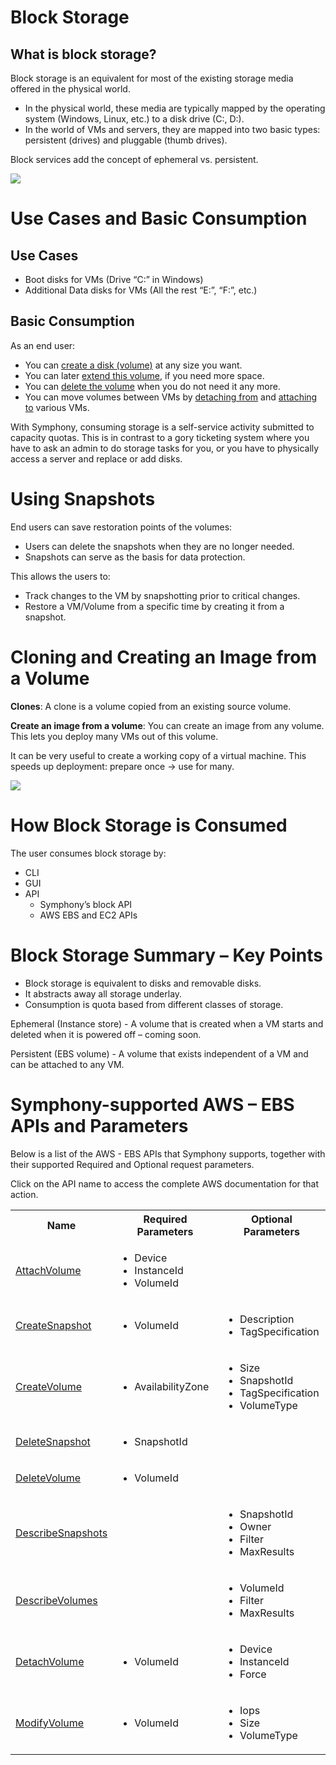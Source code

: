 # Block Storage

## What is block storage? 

Block storage is an equivalent for most of the existing storage media offered in the physical world.

-   In the physical world, these media are typically mapped by the operating system (Windows, Linux, etc.) to a disk drive (C:, D:).
-   In the world of VMs and servers, they are mapped into two basic types: persistent (drives) and pluggable (thumb drives).

Block services add the concept of ephemeral vs. persistent.

![](https://www.stratoscale.com/wp-content/uploads/block_storage_intro.png)

# Use Cases and Basic Consumption

## Use Cases

-   Boot disks for VMs (Drive “C:” in Windows)
-   Additional Data disks for VMs (All the rest “E:”, “F:”, etc.)

## Basic Consumption

As an end user:

-   You can  [create a disk (volume)](https://www.stratoscale.com/knowledge/creating-a-volume)  at any size you want.
-   You can later  [extend this volume](https://www.stratoscale.com/knowledge/extending-the-size-of-a-volume), if you need more space.
-   You can  [delete the volume](https://www.stratoscale.com/knowledge/deleting-a-volume)  when you do not need it any more.
-   You can move volumes between VMs by  [detaching from](https://www.stratoscale.com/knowledge/detaching-a-volume-from-a-virtual-machine)  and  [attaching to](https://www.stratoscale.com/knowledge/attaching-a-volume-to-a-virtual-machine)  various VMs.

With Symphony, consuming storage is a self-service activity submitted to capacity quotas. This is in contrast to a gory ticketing system where you have to ask an admin to do storage tasks for you, or you have to physically access a server and replace or add disks.

# Using Snapshots

End users can save restoration points of the volumes:

-   Users can delete the snapshots when they are no longer needed.
-   Snapshots can serve as the basis for  data protection.

This allows the users to:

-   Track changes to the VM by snapshotting prior to critical changes.
-   Restore a VM/Volume from a specific time by creating it from a snapshot.

# Cloning and Creating an Image from a Volume

**Clones**: A clone is a volume copied from an existing source volume.

**Create an image from a volume**: You can create an image from any volume. This lets you deploy many VMs out of this volume.

It can be very useful to create a working copy of a virtual machine. This speeds up deployment: prepare once -> use for many.

![](https://www.stratoscale.com/wp-content/uploads/clone.png)

# How Block Storage is Consumed

The user consumes block storage by:

-   CLI
-   GUI
-   API  
    - Symphony’s block API  
    - AWS EBS and EC2 APIs

# Block Storage Summary – Key Points

-   Block storage is equivalent to disks and removable disks.
-   It abstracts away all storage underlay.
-   Consumption is quota based from different classes of storage.

Ephemeral (Instance store) - A volume that is created when a VM starts and deleted when it is powered off – coming soon.

Persistent (EBS volume) - A volume that exists independent of a VM and can be attached to any VM.

# Symphony-supported AWS – EBS APIs and Parameters

Below is a list of the AWS - EBS APIs that Symphony supports, together with their supported Required and Optional request parameters.

Click on the API name to access the complete AWS documentation for that action.

<table class="wrapped confluenceTable"><colgroup><col><col><col></colgroup><tbody><tr><th class="confluenceTh">Name</th><th class="confluenceTh">Required Parameters</th><th class="confluenceTh">Optional Parameters</th></tr><tr><td class="confluenceTd"><a class="external-link" href="https://docs.aws.amazon.com/AWSEC2/latest/APIReference/API_AttachVolume.html" rel="nofollow">AttachVolume</a></td><td class="confluenceTd"><ul><li>Device</li><li>InstanceId</li><li>VolumeId</li></ul></td><td class="confluenceTd"></td></tr><tr><td class="confluenceTd"><a class="external-link" href="https://docs.aws.amazon.com/AWSEC2/latest/APIReference/API_CreateSnapshot.html" rel="nofollow">CreateSnapshot</a></td><td class="confluenceTd"><ul><li>VolumeId</li></ul></td><td class="confluenceTd"><ul><li>Description</li><li>TagSpecification</li></ul></td></tr><tr><td class="confluenceTd"><a class="external-link" href="https://docs.aws.amazon.com/AWSEC2/latest/APIReference/API_CreateVolume.html" rel="nofollow">CreateVolume</a></td><td class="confluenceTd"><ul><li>AvailabilityZone</li></ul></td><td class="confluenceTd"><ul><li>Size</li><li>SnapshotId</li><li>TagSpecification</li><li>VolumeType</li></ul></td></tr><tr><td class="confluenceTd"><a class="external-link" href="https://docs.aws.amazon.com/AWSEC2/latest/APIReference/API_DeleteSnapshot.html" rel="nofollow">DeleteSnapshot</a></td><td class="confluenceTd"><ul><li>SnapshotId</li></ul></td><td class="confluenceTd"></td></tr><tr><td class="confluenceTd"><a class="external-link" href="https://docs.aws.amazon.com/AWSEC2/latest/APIReference/API_DeleteVolume.html" rel="nofollow">DeleteVolume</a></td><td class="confluenceTd"><ul><li>VolumeId</li></ul></td><td class="confluenceTd"></td></tr><tr><td class="confluenceTd"><a class="external-link" href="https://docs.aws.amazon.com/AWSEC2/latest/APIReference/API_DescribeSnapshots.html" rel="nofollow">DescribeSnapshots</a></td><td class="confluenceTd"></td><td class="confluenceTd"><ul><li>SnapshotId</li><li>Owner</li><li>Filter</li><li>MaxResults</li></ul></td></tr><tr><td class="confluenceTd"><a class="external-link" href="https://docs.aws.amazon.com/AWSEC2/latest/APIReference/API_DescribeVolumes.html" rel="nofollow">DescribeVolumes</a></td><td class="confluenceTd"></td><td class="confluenceTd"><ul><li>VolumeId</li><li>Filter</li><li>MaxResults</li></ul></td></tr><tr><td class="confluenceTd"><a class="external-link" href="https://docs.aws.amazon.com/AWSEC2/latest/APIReference/API_DetachVolume.html" rel="nofollow">DetachVolume</a></td><td class="confluenceTd"><ul><li>VolumeId</li></ul></td><td class="confluenceTd"><ul><li>Device</li><li>InstanceId</li><li>Force</li></ul></td></tr><tr><td colspan="1" class="confluenceTd"><a class="external-link" href="https://docs.aws.amazon.com/AWSEC2/latest/APIReference/API_ModifyVolume.html" rel="nofollow">ModifyVolume</a></td><td colspan="1" class="confluenceTd"><ul><li>VolumeId</li></ul></td><td colspan="1" class="confluenceTd"><ul><li>Iops</li><li>Size</li><li>VolumeType</li></ul></td></tr></tbody></table>